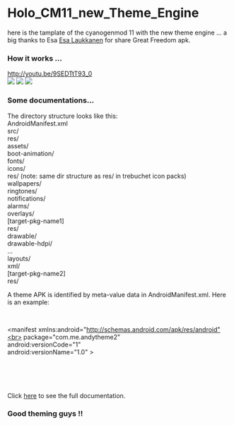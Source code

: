 Holo_CM11_new_Theme_Engine
==========================

here is the tamplate of the cyanogenmod 11 with the new theme engine ...
a big thanks to Esa <a href="https://plus.google.com/u/0/+EsaLaukkanen/posts/fchGpNFKyNy">Esa Laukkanen</a> for share Great Freedom apk.


### How it works ...
http://youtu.be/9SEDTtT93_0 <br>
<img src="https://lh6.googleusercontent.com/-Xe6PIcf5PH8/U2vr8RHPqXI/AAAAAAAAYmY/-0aCPmOU2F8/w355-h592-no/14+-+1">
<img src="https://lh3.googleusercontent.com/-U0xJUqfbP2U/U2vr8ZJouZI/AAAAAAAAYmk/arIMpoJF1Q4/w355-h592-no/14+-+2">
<img src="https://lh4.googleusercontent.com/-pOB-U3cXJbo/U2vMDVy9_bI/AAAAAAAAYlw/sbtwRYB3pJQ/w355-h592-no/14+-+2">

### Some documentations...
The directory structure looks like this:<br>
AndroidManifest.xml<br>
src/<br>
res/<br>
assets/<br>
  boot-animation/<br>
  fonts/<br>
  icons/<br>
    res/ (note: same dir structure as res/ in trebuchet icon packs)<br>
  wallpapers/<br>
  ringtones/<br>
  notifications/<br>
  alarms/<br>
  overlays/<br>
      [target-pkg-name1]<br>
          res/<br>
           drawable/<br>
           drawable-hdpi/<br>
           ...<br>
           layouts/<br>
           xml/<br>
      [target-pkg-name2]<br>
          res/<br>
      
A theme APK is identified by meta-value data in AndroidManifest.xml. Here is an example:<br>
<?xml version="1.0" encoding="utf-8"?><br>
<manifest xmlns:android="http://schemas.android.com/apk/res/android"<br>
    package="com.me.andytheme2"<br>
    android:versionCode="1"<br>
    android:versionName="1.0" ><br>
    <uses-feature android:name="org.cyanogenmod.theme" /><br>
    <meta-data android:name="org.cyanogenmod.theme.name" android:value="My Blue Theme"/><br>
    <meta-data android:name="org.cyanogenmod.theme.author" android:value="John Doe" /><br>
</manifest><br>

Click <a href="http://review.cyanogenmod.org/#/c/62375/">here</a> to see the full documentation.

### Good theming guys !!
